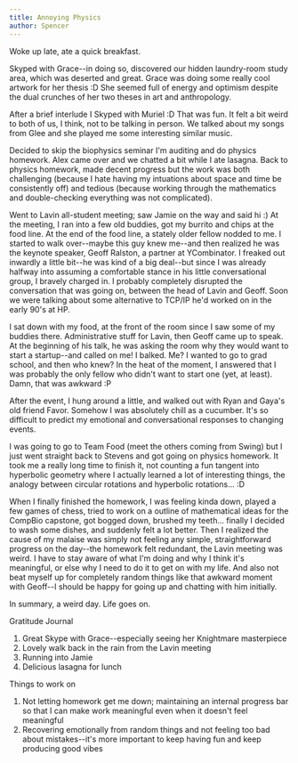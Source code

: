 ```yaml
---
title: Annoying Physics
author: Spencer
---
```


Woke up late, ate a quick breakfast.

Skyped with Grace--in doing so, discovered our hidden laundry-room study area, which was deserted and great. Grace was doing some really cool artwork for her thesis :D She seemed full of energy and optimism despite the dual crunches of her two theses in art and anthropology.

After a brief interlude I Skyped with Muriel :D That was fun. It felt a bit weird to both of us, I think, not to be talking in person. We talked about my songs from Glee and she played me some interesting similar music.

Decided to skip the biophysics seminar I'm auditing and do physics homework. Alex came over and we chatted a bit while I ate lasagna. Back to physics homework, made decent progress but the work was both challenging (because I hate having my intuations about space and time be consistently off) and tedious (because working through the mathematics and double-checking everything was not complicated).

Went to Lavin all-student meeting; saw Jamie on the way and said hi :) At the meeting, I ran into a few old buddies, got my burrito and chips at the food line. At the end of the food line, a stately older fellow nodded to me. I started to walk over--maybe this guy knew me--and then realized he was the keynote speaker, Geoff Ralston, a partner at YCombinator. I freaked out inwardly a little bit--he was kind of a big deal--but since I was already halfway into assuming a comfortable stance in his little conversational group, I bravely charged in. I probably completely disrupted the conversation that was going on, between the head of Lavin and Geoff. Soon we were talking about some alternative to TCP/IP he'd worked on in the early 90's at HP.

I sat down with my food, at the front of the room since I saw some of my buddies there. Administrative stuff for Lavin, then Geoff came up to speak. At the beginning of his talk, he was asking the room why they would want to start a startup--and called on me! I balked. Me? I wanted to go to grad school, and then who knew? In the heat of the moment, I answered that I was probably the only fellow who didn't want to start one (yet, at least). Damn, that was awkward :P

After the event, I hung around a little, and walked out with Ryan and Gaya's old friend Favor. Somehow I was absolutely chill as a cucumber. It's so difficult to predict my emotional and conversational responses to changing events.

I was going to go to Team Food (meet the others coming from Swing) but I just went straight back to Stevens and got going on physics homework. It took me a really long time to finish it, not counting a fun tangent into hyperbolic geometry where I actually learned a lot of interesting things, the analogy between circular rotations and hyperbolic rotations... :D

When I finally finished the homework, I was feeling kinda down, played a few games of chess, tried to work on a outline of mathematical ideas for the CompBio capstone, got bogged down, brushed my teeth... finally I decided to wash some dishes, and suddenly felt a lot better. Then I realized the cause of my malaise was simply not feeling any simple, straightforward progress on the day--the homework felt redundant, the Lavin meeting was weird. I have to stay aware of what I'm doing and why I think it's meaningful, or else why I need to do it to get on with my life. And also not beat myself up for completely random things like that awkward moment with Geoff--I should be happy for going up and chatting with him initially.

In summary, a weird day. Life goes on.

Gratitude Journal
1. Great Skype with Grace--especially seeing her Knightmare masterpiece
2. Lovely walk back in the rain from the Lavin meeting
3. Running into Jamie
4. Delicious lasagna for lunch

Things to work on
1. Not letting homework get me down; maintaining an internal progress bar so that I can make work meaningful even when it doesn't feel meaningful
2. Recovering emotionally from random things and not feeling too bad about mistakes--it's more important to keep having fun and keep producing good vibes



